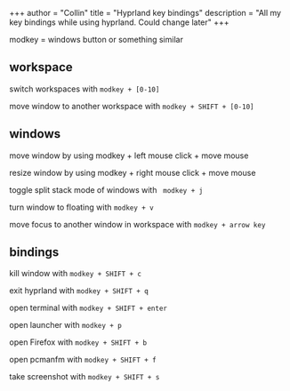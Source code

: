 +++
author = "Collin"
title = "Hyprland key bindings"
description = "All my key bindings while using hyprland. Could change later"
+++

modkey = windows button or something similar

## workspace

switch workspaces with ```modkey + [0-10]```

move window to another workspace with ```modkey + SHIFT + [0-10]```

## windows

move window by using modkey + left mouse click + move mouse

resize window by using modkey + right mouse click + move mouse

toggle split stack mode of windows with ``` modkey + j```

turn window to floating with ```modkey + v```

move focus to another window in workspace with ```modkey + arrow key```

## bindings

kill window with ```modkey + SHIFT + c```

exit hyprland with ```modkey + SHIFT + q```

open terminal with ```modkey + SHIFT + enter```

open launcher with ```modkey + p```

open Firefox with ```modkey + SHIFT + b```

open pcmanfm with ```modkey + SHIFT + f```

take screenshot with ```modkey + SHIFT + s```
